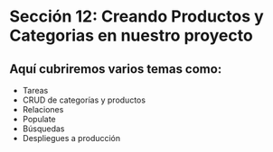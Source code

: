 # Sección 12: Creando Productos y Categorias en nuestro proyecto

## Aquí cubriremos varios temas como:

-   Tareas
-   CRUD de categorías y productos
-   Relaciones
-   Populate
-   Búsquedas
-   Despliegues a producción
